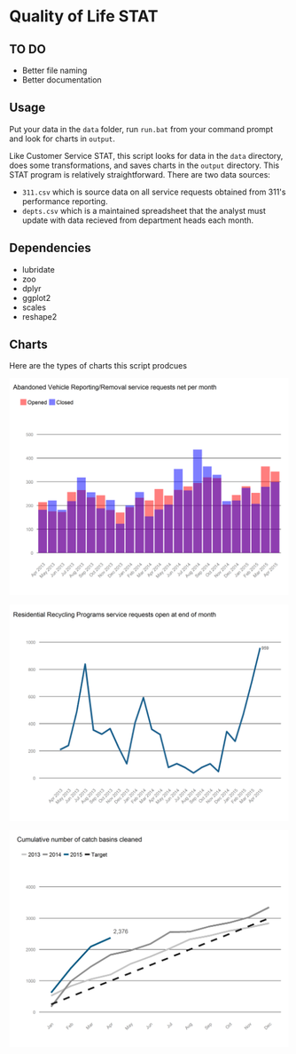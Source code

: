 # Quality of Life STAT

## TO DO

 * Better file naming
 * Better documentation

## Usage

Put your data in the `data` folder, run `run.bat` from your command prompt and look for charts in `output`.

Like Customer Service STAT, this script looks for data in the `data` directory, does some transformations, and saves charts in the `output` directory. This STAT program is relatively straightforward. There are two data sources:

 * `311.csv` which is source data on all service requests obtained from 311's performance reporting.
 * `depts.csv` which is a maintained spreadsheet that the analyst must update with data recieved from department heads each month.

## Dependencies

 * lubridate
 * zoo
 * dplyr
 * ggplot2
 * scales
 * reshape2

## Charts

Here are the types of charts this script prodcues

![Net closure and opening bar chart](img/net.png)

![Standard OPA line chart](img/line.png)

![Cumulative line chart with target line](img/cum.png)
